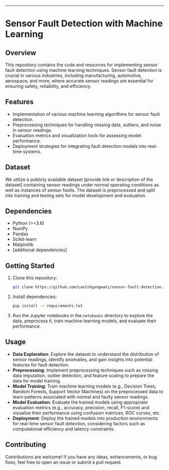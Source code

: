 ---

# Sensor Fault Detection with Machine Learning

## Overview

This repository contains the code and resources for implementing sensor fault detection using machine learning techniques. Sensor fault detection is crucial in various industries, including manufacturing, automotive, aerospace, and more, where accurate sensor readings are essential for ensuring safety, reliability, and efficiency.

## Features

- Implementation of various machine learning algorithms for sensor fault detection.
- Preprocessing techniques for handling missing data, outliers, and noise in sensor readings.
- Evaluation metrics and visualization tools for assessing model performance.
- Deployment strategies for integrating fault detection models into real-time systems.

## Dataset

We utilize a publicly available dataset [provide link or description of the dataset] containing sensor readings under normal operating conditions as well as instances of sensor faults. The dataset is preprocessed and split into training and testing sets for model development and evaluation.

## Dependencies

- Python (>=3.6)
- NumPy
- Pandas
- Scikit-learn
- Matplotlib
- [additional dependencies]

## Getting Started

1. Clone this repository:

   ```bash
   git clone https://github.com/Lavishgangwani/sensor-fault-detection.git
   ```

2. Install dependencies:

   ```bash
   pip install -r requirements.txt
   ```

3. Run the Jupyter notebooks in the `notebooks` directory to explore the data, preprocess it, train machine learning models, and evaluate their performance.

## Usage

- **Data Exploration**: Explore the dataset to understand the distribution of sensor readings, identify anomalies, and gain insights into potential features for fault detection.
- **Preprocessing**: Implement preprocessing techniques such as missing data imputation, outlier detection, and feature scaling to prepare the data for model training.
- **Model Training**: Train machine learning models (e.g., Decision Trees, Random Forests, Support Vector Machines) on the preprocessed data to learn patterns associated with normal and faulty sensor readings.
- **Model Evaluation**: Evaluate the trained models using appropriate evaluation metrics (e.g., accuracy, precision, recall, F1-score) and visualize their performance using confusion matrices, ROC curves, etc.
- **Deployment**: Deploy the trained models into production environments for real-time sensor fault detection, considering factors such as computational efficiency and latency constraints.

## Contributing

Contributions are welcome! If you have any ideas, enhancements, or bug fixes, feel free to open an issue or submit a pull request.

